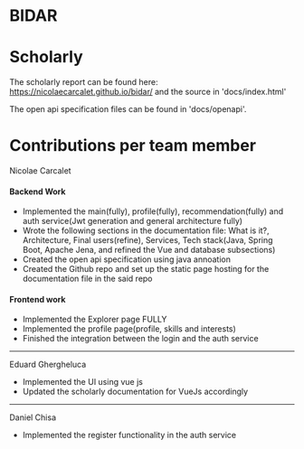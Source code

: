 # BIDAR

# Scholarly
The scholarly report can be found here: https://nicolaecarcalet.github.io/bidar/ and the source in 'docs/index.html'

The open api specification files can be found in 'docs/openapi'.

# Contributions per team member
Nicolae Carcalet  
#### Backend Work
* Implemented the main(fully), profile(fully), recommendation(fully) and auth service(Jwt generation and general architecture fully)
* Wrote the following sections in the documentation file: What is it?, Architecture, Final users(refine), Services, Tech stack(Java, Spring Boot, Apache Jena, and  refined the Vue and database subsections)
* Created the open api specification using java annoation
* Created the Github repo and set up the static page hosting for the documentation file in the said repo
#### Frontend work
* Implemented the Explorer page FULLY
* Implemented the profile page(profile, skills and interests)
* Finished the integration between the login and the auth service

***
Eduard Ghergheluca
* Implemented the UI using vue js
* Updated the scholarly documentation for VueJs accordingly

***
Daniel Chisa
* Implemented the register functionality in the auth service

